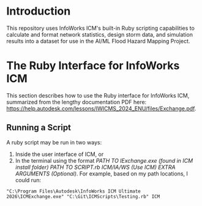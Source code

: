 # Introduction 
This repository uses InfoWorks ICM's built-in Ruby scripting capabilities to calculate and format network statistics, design storm data, and simulation results into a dataset for use in the AI/ML Flood Hazard Mapping Project.

# The Ruby Interface for InfoWorks ICM
This section describes how to use the Ruby interface for InfoWorks ICM, summarized from the lengthy documentation PDF here: https://help.autodesk.com/lessons/IWICMS_2024_ENU/files/Exchange.pdf.
## Running a Script
A ruby script may be run in two ways:
1. Inside the user interface of ICM, or
2. In the terminal using the format *PATH TO IExchange.exe (found in ICM install folder)* *PATH TO SCRIPT.rb* *ICM/IA/WS (Use ICM)* *EXTRA ARGUMENTS (Optional)*. For example, based on my path locations, I could run:

```
"C:\Program Files\Autodesk\InfoWorks ICM Ultimate 2026\ICMExchange.exe" "C:\Git\ICMScripts\Testing.rb" ICM
```